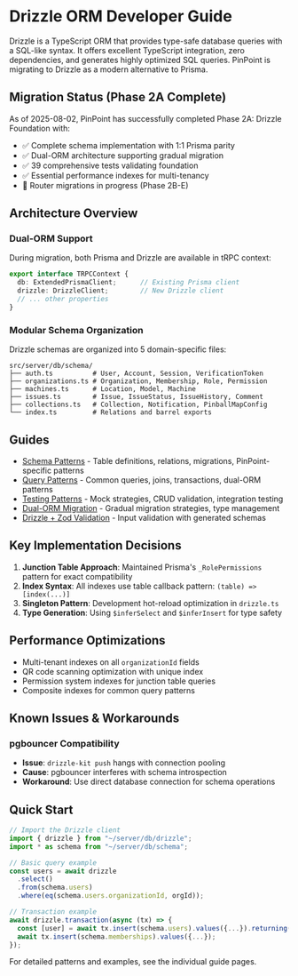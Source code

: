 # Drizzle ORM Developer Guide

Drizzle is a TypeScript ORM that provides type-safe database queries with a SQL-like syntax. It offers excellent TypeScript integration, zero dependencies, and generates highly optimized SQL queries. PinPoint is migrating to Drizzle as a modern alternative to Prisma.

## Migration Status (Phase 2A Complete)

As of 2025-08-02, PinPoint has successfully completed Phase 2A: Drizzle Foundation with:

- ✅ Complete schema implementation with 1:1 Prisma parity
- ✅ Dual-ORM architecture supporting gradual migration
- ✅ 39 comprehensive tests validating foundation
- ✅ Essential performance indexes for multi-tenancy
- 🔄 Router migrations in progress (Phase 2B-E)

## Architecture Overview

### Dual-ORM Support
During migration, both Prisma and Drizzle are available in tRPC context:

```typescript
export interface TRPCContext {
  db: ExtendedPrismaClient;      // Existing Prisma client
  drizzle: DrizzleClient;        // New Drizzle client
  // ... other properties
}
```

### Modular Schema Organization
Drizzle schemas are organized into 5 domain-specific files:

```
src/server/db/schema/
├── auth.ts          # User, Account, Session, VerificationToken
├── organizations.ts # Organization, Membership, Role, Permission
├── machines.ts      # Location, Model, Machine
├── issues.ts        # Issue, IssueStatus, IssueHistory, Comment
├── collections.ts   # Collection, Notification, PinballMapConfig
└── index.ts         # Relations and barrel exports
```

## Guides

- [Schema Patterns](./schema-patterns.md) - Table definitions, relations, migrations, PinPoint-specific patterns
- [Query Patterns](./query-patterns.md) - Common queries, joins, transactions, dual-ORM patterns
- [Testing Patterns](./testing-patterns.md) - Mock strategies, CRUD validation, integration testing
- [Dual-ORM Migration](./dual-orm-migration.md) - Gradual migration strategies, type management
- [Drizzle + Zod Validation](./drizzle-zod-validation.md) - Input validation with generated schemas

## Key Implementation Decisions

1. **Junction Table Approach**: Maintained Prisma's `_RolePermissions` pattern for exact compatibility
2. **Index Syntax**: All indexes use table callback pattern: `(table) => [index(...)]`
3. **Singleton Pattern**: Development hot-reload optimization in `drizzle.ts`
4. **Type Generation**: Using `$inferSelect` and `$inferInsert` for type safety

## Performance Optimizations

- Multi-tenant indexes on all `organizationId` fields
- QR code scanning optimization with unique index
- Permission system indexes for junction table queries
- Composite indexes for common query patterns

## Known Issues & Workarounds

### pgbouncer Compatibility
- **Issue**: `drizzle-kit push` hangs with connection pooling
- **Cause**: pgbouncer interferes with schema introspection
- **Workaround**: Use direct database connection for schema operations

## Quick Start

```typescript
// Import the Drizzle client
import { drizzle } from "~/server/db/drizzle";
import * as schema from "~/server/db/schema";

// Basic query example
const users = await drizzle
  .select()
  .from(schema.users)
  .where(eq(schema.users.organizationId, orgId));

// Transaction example
await drizzle.transaction(async (tx) => {
  const [user] = await tx.insert(schema.users).values({...}).returning();
  await tx.insert(schema.memberships).values({...});
});
```

For detailed patterns and examples, see the individual guide pages.
